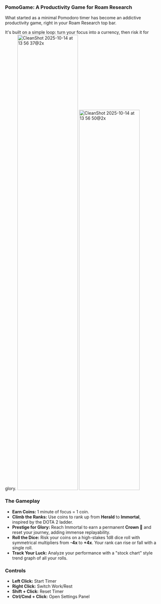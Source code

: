 ### **PomoGame: A Productivity Game for Roam Research**

What started as a minimal Pomodoro timer has become an addictive productivity game, right in your Roam Research top bar.

It's built on a simple loop: turn your focus into a currency, then risk it for glory.
<img width="200" height="1504" alt="CleanShot 2025-10-14 at 13 56 37@2x" src="https://github.com/user-attachments/assets/6aef9198-8b88-422b-80b2-6117aafc162b" />
<img width="200" height="1256" alt="CleanShot 2025-10-14 at 13 56 50@2x" src="https://github.com/user-attachments/assets/5df21ef8-d850-440d-adf3-7350378d2762" />

### The Gameplay

* **Earn Coins:** 1 minute of focus = 1 coin.
* **Climb the Ranks:** Use coins to rank up from **Herald** to **Immortal**, inspired by the DOTA 2 ladder.
* **Prestige for Glory:** Reach Immortal to earn a permanent **Crown 👑** and reset your journey, adding immense replayability.
* **Roll the Dice:** Risk your coins on a high-stakes 1d8 dice roll with symmetrical multipliers from **-4x** to **+4x**. Your rank can rise or fall with a single roll.
* **Track Your Luck:** Analyze your performance with a "stock chart" style trend graph of all your rolls.

### Controls

* **Left Click:** Start Timer
* **Right Click:** Switch Work/Rest
* **Shift + Click:** Reset Timer
* **Ctrl/Cmd + Click:** Open Settings Panel
